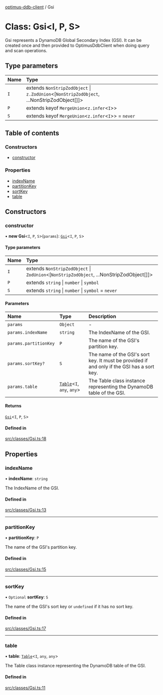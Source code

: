[optimus-ddb-client](../index.md) / Gsi

# Class: Gsi\<I, P, S\>

Gsi represents a DynamoDB Global Secondary Index (GSI). It can be created once and then
provided to OptimusDdbClient when doing query and scan operations.

## Type parameters

| Name | Type |
| :------ | :------ |
| `I` | extends `NonStripZodObject` \| `z.ZodUnion`\<[`NonStripZodObject`, ...NonStripZodObject[]]\> |
| `P` | extends keyof `MergeUnion`\<`z.infer`\<`I`\>\> |
| `S` | extends keyof `MergeUnion`\<`z.infer`\<`I`\>\> = `never` |

## Table of contents

### Constructors

- [constructor](Gsi.md#constructor)

### Properties

- [indexName](Gsi.md#indexname)
- [partitionKey](Gsi.md#partitionkey)
- [sortKey](Gsi.md#sortkey)
- [table](Gsi.md#table)

## Constructors

### constructor

• **new Gsi**\<`I`, `P`, `S`\>(`params`): [`Gsi`](Gsi.md)\<`I`, `P`, `S`\>

#### Type parameters

| Name | Type |
| :------ | :------ |
| `I` | extends `NonStripZodObject` \| `ZodUnion`\<[`NonStripZodObject`, ...NonStripZodObject[]]\> |
| `P` | extends `string` \| `number` \| `symbol` |
| `S` | extends `string` \| `number` \| `symbol` = `never` |

#### Parameters

| Name | Type | Description |
| :------ | :------ | :------ |
| `params` | `Object` | - |
| `params.indexName` | `string` | The IndexName of the GSI. |
| `params.partitionKey` | `P` | The name of the GSI's partition key. |
| `params.sortKey?` | `S` | The name of the GSI's sort key. It must be provided if and only if the GSI has a sort key. |
| `params.table` | [`Table`](Table.md)\<`I`, `any`, `any`\> | The Table class instance representing the DynamoDB table of the GSI. |

#### Returns

[`Gsi`](Gsi.md)\<`I`, `P`, `S`\>

#### Defined in

[src/classes/Gsi.ts:18](https://github.com/paulbarmstrong/optimus-ddb-client/blob/main/src/classes/Gsi.ts#L18)

## Properties

### indexName

• **indexName**: `string`

The IndexName of the GSI.

#### Defined in

[src/classes/Gsi.ts:13](https://github.com/paulbarmstrong/optimus-ddb-client/blob/main/src/classes/Gsi.ts#L13)

___

### partitionKey

• **partitionKey**: `P`

The name of the GSI's partition key.

#### Defined in

[src/classes/Gsi.ts:15](https://github.com/paulbarmstrong/optimus-ddb-client/blob/main/src/classes/Gsi.ts#L15)

___

### sortKey

• `Optional` **sortKey**: `S`

The name of the GSI's sort key or `undefined` if it has no sort key.

#### Defined in

[src/classes/Gsi.ts:17](https://github.com/paulbarmstrong/optimus-ddb-client/blob/main/src/classes/Gsi.ts#L17)

___

### table

• **table**: [`Table`](Table.md)\<`I`, `any`, `any`\>

The Table class instance representing the DynamoDB table of the GSI.

#### Defined in

[src/classes/Gsi.ts:11](https://github.com/paulbarmstrong/optimus-ddb-client/blob/main/src/classes/Gsi.ts#L11)
